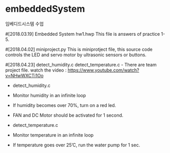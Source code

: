 # embeddedSystem
임베디드시스템 수업

#[2018.03.19] Embedded System hw1.hwp
This file is answers of practice 1-5.

#[2018.04.02] miniproject.py
This is miniprotject file, this source code controls the LED and servo motor by ultrasonic sensors or buttons.

#[2018.04.23] detect_humidity.c	detect_temperature.c -
There are team project file.
watch the video : https://www.youtube.com/watch?v=NHwWXCTi1Oo
 
 - detect_humidity.c
  - Monitor humidity in an infinite loop
  - If humidity becomes over 70%, turn on a red led.
  - FAN and DC Motor should be activated for 1 second.

 - detect_temperature.c
  - Monitor temperature in an infinite loop
  - If temperature goes over 25’C, run the water pump for 1 sec.
  
